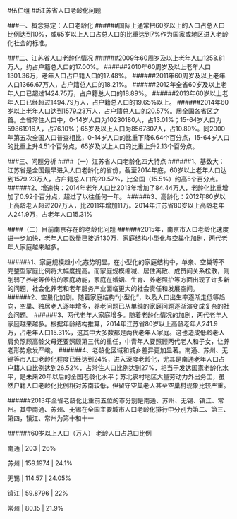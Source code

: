 #伍仁组
##江苏省人口老龄化问题

###一、概念界定：人口老龄化
######国际上通常把60岁以上的人口占总人口比例达到10%，或65岁以上人口占总人口的比重达到7%作为国家或地区进入老龄化社会的标准。

###二、江苏省人口老龄化情况
######2009年60周岁及以上老年人口1258.81万人，约占户籍总人口的17.00%。
######2010年60周岁及以上老年人口1301.36万，老年人口占户籍人口的17.48%。
######2011年60周岁及以上老年人口1366.67万人，占户籍总人口的18.21%。
######2012年全省60岁及以上老年人口已超过1424.75万，占户籍总人口的18.89%。
######2013年60岁以上老年人口已经超过1494.79万人，占户籍总人口的19.65%以上。
######2014年60岁以上老年人口达到1579.23万人，占户籍总人口的20.57%。居全国各省区之首。全省常住人口中，0-14岁人口为10230180人，占13.01%；15-64岁人口为59861916人，占76.10%；65岁及以上人口为8567807人，占10.89%。同2000年第五次全国人口普查相比，0-14岁人口的比重下降6.64个百分点，15-64岁人口的比重上升4.51个百分点，65岁及以上人口的比重上升2.13个百分点。

###三、问题分析
####（一）江苏省人口老龄化四大特点
######1、基数大：江苏省是全国最早进入人口老龄化的省份，截至2014年底，60岁以上老年人口达到1579.23万人，占户籍总人口的20.57%，比全国（15.5%）约高5个百分点。
######2、增速快：2014年老年人口比2013年增加了84.44万人，老龄化比重增加了0.92个百分点，超过了以往任何一年。 
######3、高龄化：2012年80岁以上高龄老人超过207万人，比2011年增加11万。2014年江苏省80岁以上高龄老年人241.9万，占老年人口15.31%

####（二）目前南京存在的老龄化问题
######2015年，南京市人口老龄化速度进一步加快，老年人口数量已接近130万，家庭结构小型化与空巢化加剧，两代老年人家庭越来越多。

######1、家庭规模趋小化态势明显。在小型化的家庭结构中，单亲、空巢等不完整型家庭比例将大幅度提高。而家庭规模缩减、居住离散、成员间关系松散，则削弱了养老等传统的家庭功能，家庭在婚姻、生育、养老照护等方面出现了许多新的问题，社会化养老和老年服务产业面临更大的社会责任和发展空间。
######2、空巢化加剧。随着家庭结构“小型化”，以及人口出生率逐渐走低等趋向，空巢、独居老人逐年增多，养老问题已从单纯的家庭问题逐渐演变成复杂的社会问题。
######3、两代老年人家庭增多。随着老龄化情况的加剧，两代老年人家庭越来越多。根据年龄结构推算，2014年江苏省80岁以上高龄老年人241.9万，占老年人口15.31%，这其中大多数都是两代老年人家庭。这也造成低龄老人肩负照顾高龄父母还要照顾第三代的重任，中青年人要照顾两代老人和子女，让养老形势愈发严峻。
######4、老龄化区域和城乡差异更加显著。南通、苏州、无锡等市人口老龄化程度已经达到24%，进入深度老龄化，尤其是南通老年人口占户籍人口比例达到26.52%，占常住人口比例达到27%，相当于发达国家老龄化水平，是未来20年以后的全国老龄化水平；苏北农村地区大量劳动力外出务工，虽然户籍人口老龄化比例相对苏南较低，但留守空巢老人甚至空巢村现象比较严重。

######2013年全省老龄化比重前五位的市分别是南通、苏州、无锡、镇江、常州。其中南通、苏州、无锡在全国主要城市人口老龄化排行中分别为第二、第三、第四，镇江、常州为第十和十一

######60岁以上人口（万人）     老龄人口占总口比例

南通       | 203            |       26%
 
苏州       | 159.1974       |       24.1%

无锡       | 114.57         |       24.05%  

镇江       |  59.8796       |        22%

常州       |   80.15        |        21.9%
